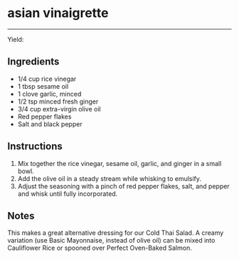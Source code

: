 # asian vinaigrette
---
Yield: 

## Ingredients
- 1/4 cup rice vinegar
- 1 tbsp sesame oil
- 1 clove garlic, minced
- 1/2 tsp minced fresh ginger
- 3/4 cup extra-virgin olive oil
- Red pepper flakes
- Salt and black pepper

## Instructions
1. Mix together the rice vinegar, sesame oil, garlic, and ginger in a small bowl. 
2. Add the olive oil in a steady stream while whisking to emulsify.
3. Adjust the seasoning with a pinch of red pepper flakes, salt, and pepper and whisk until fully incorporated.

## Notes
This makes a great alternative dressing for our Cold Thai Salad. A creamy variation (use Basic Mayonnaise, instead of olive oil) can be mixed into Cauliflower Rice or spooned over Perfect Oven-Baked Salmon.


